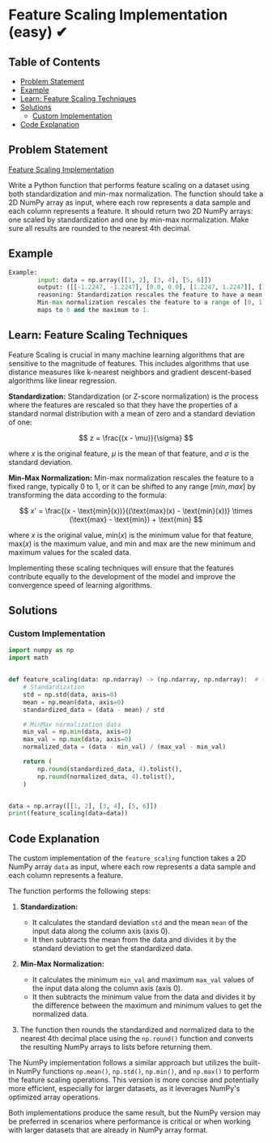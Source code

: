 # Feature Scaling Implementation (easy) ✔

## Table of Contents

- [Problem Statement](#problem-statement)
- [Example](#example)
- [Learn: Feature Scaling Techniques](#learn-feature-scaling-techniques)
- [Solutions](#solutions)
  - [Custom Implementation](#custom-implementation)
- [Code Explanation](#code-explanation)

## Problem Statement

[Feature Scaling Implementation](https://www.deep-ml.com/problem/Feature%20Scaling%20Implementation)

Write a Python function that performs feature scaling on a dataset using both standardization and min-max normalization. The function should take a 2D NumPy array as input, where each row represents a data sample and each column represents a feature. It should return two 2D NumPy arrays: one scaled by standardization and one by min-max normalization. Make sure all results are rounded to the nearest 4th decimal.

## Example

```python
Example:
        input: data = np.array([[1, 2], [3, 4], [5, 6]])
        output: ([[-1.2247, -1.2247], [0.0, 0.0], [1.2247, 1.2247]], [[0.0, 0.0], [0.5, 0.5], [1.0, 1.0]])
        reasoning: Standardization rescales the feature to have a mean of 0 and a standard deviation of 1.
        Min-max normalization rescales the feature to a range of [0, 1], where the minimum feature value
        maps to 0 and the maximum to 1.
```

## Learn: Feature Scaling Techniques

Feature Scaling is crucial in many machine learning algorithms that are sensitive to the magnitude of features. This includes algorithms that use distance measures like k-nearest neighbors and gradient descent-based algorithms like linear regression.

**Standardization:**
Standardization (or Z-score normalization) is the process where the features are rescaled so that they have the properties of a standard normal distribution with a mean of zero and a standard deviation of one:

$$ z = \frac{(x - \mu)}{\sigma} $$

where $x$ is the original feature, $\mu$ is the mean of that feature, and $\sigma$ is the standard deviation.

**Min-Max Normalization:**
Min-max normalization rescales the feature to a fixed range, typically 0 to 1, or it can be shifted to any range $[min, max]$ by transforming the data according to the formula:

$$ x' = \frac{(x - \text{min}(x))}{(\text{max}(x) - \text{min}(x))} \times (\text{max} - \text{min}) + \text{min} $$

where $x$ is the original value, $\text{min}(x)$ is the minimum value for that feature, $\text{max}(x)$ is the maximum value, and $\text{min}$ and $\text{max}$ are the new minimum and maximum values for the scaled data.

Implementing these scaling techniques will ensure that the features contribute equally to the development of the model and improve the convergence speed of learning algorithms.

## Solutions

### Custom Implementation

```python
import numpy as np
import math


def feature_scaling(data: np.ndarray) -> (np.ndarray, np.ndarray):  # type: ignore
    # Standardization
    std = np.std(data, axis=0)
    mean = np.mean(data, axis=0)
    standardized_data = (data - mean) / std

    # MinMax normalization data
    min_val = np.min(data, axis=0)
    max_val = np.max(data, axis=0)
    normalized_data = (data - min_val) / (max_val - min_val)

    return (
        np.round(standardized_data, 4).tolist(),
        np.round(normalized_data, 4).tolist(),
    )


data = np.array([[1, 2], [3, 4], [5, 6]])
print(feature_scaling(data=data))
```

## Code Explanation

The custom implementation of the `feature_scaling` function takes a 2D NumPy array `data` as input, where each row represents a data sample and each column represents a feature.

The function performs the following steps:

1. **Standardization:**
   - It calculates the standard deviation `std` and the mean `mean` of the input data along the column axis (axis 0).
   - It then subtracts the mean from the data and divides it by the standard deviation to get the standardized data.

2. **Min-Max Normalization:**
   - It calculates the minimum `min_val` and maximum `max_val` values of the input data along the column axis (axis 0).
   - It then subtracts the minimum value from the data and divides it by the difference between the maximum and minimum values to get the normalized data.

3. The function then rounds the standardized and normalized data to the nearest 4th decimal place using the `np.round()` function and converts the resulting NumPy arrays to lists before returning them.

The NumPy implementation follows a similar approach but utilizes the built-in NumPy functions `np.mean()`, `np.std()`, `np.min()`, and `np.max()` to perform the feature scaling operations. This version is more concise and potentially more efficient, especially for larger datasets, as it leverages NumPy's optimized array operations.

Both implementations produce the same result, but the NumPy version may be preferred in scenarios where performance is critical or when working with larger datasets that are already in NumPy array format.
